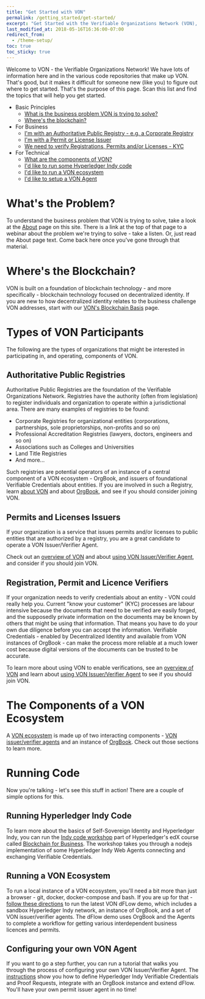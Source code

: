 ```yaml
---
title: "Get Started with VON"
permalink: /getting_started/get-started/
excerpt: "Get Started with the Verifiable Organizations Network (VON), Self-Sovereign Identity and Verifiable Credentials to empower business."
last_modified_at: 2018-05-16T16:36:00-07:00
redirect_from:
  - /theme-setup/
toc: true
toc_sticky: true
---
```


Welcome to VON - the Verifiable Organizations Network!  We have lots of information here and in the various code repositories that make up VON. That's good, but it makes it difficult for someone new (like you) to figure out where to get started. That's the purpose of this page.  Scan this list and find the topics that will help you get started.

- Basic Principles
  - [What is the business problem VON is trying to solve?](#whats-the-problem)
  - [Where's the blockchain?](#wheres-the-blockchain)
- For Business
  - [I'm with an Authoritative Public Registry - e.g. a Corporate Registry](#authoritative-public-registries)
  - [I'm with a Permit or License Issuer](#permits-and-licenses-issuers)
  - [We need to verify Registrations, Permits and/or Licenses - KYC](#registration-permit-and-licence-verifiers)
- For Technical
  - [What are the components of VON?](#the-components-of-a-von-ecosystem)
  - [I'd like to run some Hyperledger Indy code](#running-indy-code)
  - [I'd like to run a VON ecosystem](#running-a-von-ecosystem)
  - [I'd like to setup a VON Agent](#configuring-your-own-von-agent)

# What's the Problem?

To understand the business problem that VON is trying to solve, take a look at the [About](/about) page on this site. There is a link at the top of that page to a webinar about the problem we're trying to solve - take a listen. Or, just read the About page text. Come back here once you've gone through that material.

# Where's the Blockchain?

VON is built on a foundation of blockchain technology - and more specifically - blockchain technology focused on decentralized identity. If you are new to how decentralized identity relates to the business challenge VON addresses, start with our [VON's Blockchain Basis](/getting_started/vons-blockchain-basis) page.

# Types of VON Participants

The following are the types of organizations that might be interested in participating in, and operating, components of VON.

## Authoritative Public Registries

Authoritative Public Registries are the foundation of the Verifiable Organizations Network. Registries have the authority (often from legislation) to register individuals and organization to operate within a jurisdictional area. There are many examples of registries to be found:

- Corporate Registries for organizational entities (corporations, partnerships, sole proprietorships, non-profits and so on)
- Professional Accreditation Registries (lawyers, doctors, engineers and so on)
- Associations such as Colleges and Universities
- Land Title Registries
- And more...

Such registries are potential operators of an instance of a central component of a VON ecosystem - OrgBook, and issuers of foundational Verifiable Credentials about entities. If you are involved in such a Registry, learn [about VON](/getting_started/von-overview) and about [OrgBook](/getting_started/orgbook), and see if you should consider joining VON.

## Permits and Licenses Issuers

If your organization is a service that issues permits and/or licenses to public entities that are authorized by a registry, you are a great candidate to operate a VON Issuer/Verifier Agent.

Check out an [overview of VON](/getting_started/von-overview) and about [using VON Issuer/Verifier Agent](/getting_started/von-issuer-verifier-agent), and consider if you should join VON.

## Registration, Permit and Licence Verifiers

If your organization needs to verify credentials about an entity - VON could really help you. Current "know your customer" (KYC) processes are labour intensive because the documents that need to be verified are easily forged, and the supposedly private information on the documents may be known by others that might be using that information. That means you have to do your own due diligence before you can accept the information. Verifiable Credentials - enabled by Decentralized Identity and available from VON instances of OrgBook - can make the process more reliable at a much lower cost because digital versions of the documents can be trusted to be accurate.

To learn more about using VON to enable verifications, see an [overview of VON](/getting_started/von-overview) and learn about [using VON Issuer/Verifier Agent](/getting_started/von-issuer-verifier-agent) to see if you should join VON.

# The Components of a VON Ecosystem

A [VON ecosystem](/getting_started/von-overview) is made up of two interacting components - [VON issuer/verifier agents](/getting_started/von-issuer-verifier-agent) and an instance of [OrgBook](/getting_started/orgbook). Check out those sections to learn more.

# Running Code

Now you're talking - let's see this stuff in action!  There are a couple of simple options for this.

## Running Hyperledger Indy Code

To learn more about the basics of Self-Sovereign Identity and Hyperledger Indy, you can run the [Indy code workshop](https://github.com/hyperledger/education/blob/master/LFS171x/indy-material/nodejs/README.md) part of Hyperledger's edX course called [Blockchain for Business](https://www.edx.org/course/blockchain-for-business-an-introduction-to-hyperledger-technologies). The workshop takes you through a nodejs implementation of some Hyperledger Indy Web Agents connecting and exchanging Verifiable Credentials.

## Running a VON Ecosystem

To run a local instance of a VON ecosystem, you'll need a bit more than just a browser - git, docker, docker-compose and bash. If you are up for that - [follow these directions](https://github.com/bcgov/dFLow/blob/master/docker/VONQuickStartGuide.md) to run the latest VON dFLow demo, which includes a sandbox Hyperledger Indy network, an instance of OrgBook, and a set of VON issuer/verifier agents. The dFlow demo uses OrgBook and the Agents to complete a workflow for getting various interdependent business licences and permits.

## Configuring your own VON Agent

If you want to go a step further, you can run a tutorial that walks you through the process of configuring your own VON Issuer/Verifier Agent. The [instructions](https://github.com/bcgov/von-agent-template/blob/master/GettingStartedTutorial.md) show you how to define Hyperledger Indy Verifiable Credentials and Proof Requests, integrate with an OrgBook instance and extend dFlow. You'll have your own permit issuer agent in no time!